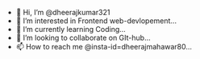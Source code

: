 - 👋 Hi, I’m @dheerajkumar321
- 👀 I’m interested in Frontend web-devlopement...
- 🌱 I’m currently learning Coding...
- 💞️ I’m looking to collaborate on GIt-hub...
- 📫 How to reach me @insta-id=dheerajmahawar80...

<!---
dheerajkumar321/dheerajkumar321 is a ✨ special ✨ repository because its `README.md` (this file) appears on your GitHub profile.
You can click the Preview link to take a look at your changes.
--->
